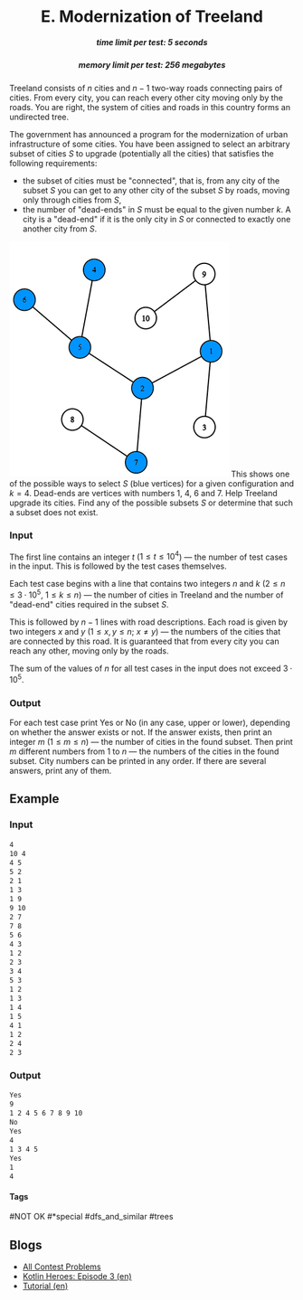 <h1 style='text-align: center;'> E. Modernization of Treeland</h1>

<h5 style='text-align: center;'>time limit per test: 5 seconds</h5>
<h5 style='text-align: center;'>memory limit per test: 256 megabytes</h5>

Treeland consists of $n$ cities and $n-1$ two-way roads connecting pairs of cities. From every city, you can reach every other city moving only by the roads. You are right, the system of cities and roads in this country forms an undirected tree.

The government has announced a program for the modernization of urban infrastructure of some cities. You have been assigned to select an arbitrary subset of cities $S$ to upgrade (potentially all the cities) that satisfies the following requirements:

* the subset of cities must be "connected", that is, from any city of the subset $S$ you can get to any other city of the subset $S$ by roads, moving only through cities from $S$,
* the number of "dead-ends" in $S$ must be equal to the given number $k$. A city is a "dead-end" if it is the only city in $S$ or connected to exactly one another city from $S$.

 ![](images/ab684fb17ca383b39e53a0c2d7ea31edc7c7a258.png) This shows one of the possible ways to select $S$ (blue vertices) for a given configuration and $k=4$. Dead-ends are vertices with numbers $1$, $4$, $6$ and $7$. Help Treeland upgrade its cities. Find any of the possible subsets $S$ or determine that such a subset does not exist.

### Input

The first line contains an integer $t$ ($1 \le t \le 10^4$) — the number of test cases in the input. This is followed by the test cases themselves.

Each test case begins with a line that contains two integers $n$ and $k$ ($2 \le n \le 3 \cdot 10^5$, $1 \le k \le n$) — the number of cities in Treeland and the number of "dead-end" cities required in the subset $S$.

This is followed by $n-1$ lines with road descriptions. Each road is given by two integers $x$ and $y$ ($1 \le x, y \le n$; $x \ne y$) — the numbers of the cities that are connected by this road. It is guaranteed that from every city you can reach any other, moving only by the roads.

The sum of the values of $n$ for all test cases in the input does not exceed $3 \cdot 10^5$.

### Output

For each test case print Yes or No (in any case, upper or lower), depending on whether the answer exists or not. If the answer exists, then print an integer $m$ ($1 \le m \le n$) — the number of cities in the found subset. Then print $m$ different numbers from $1$ to $n$ — the numbers of the cities in the found subset. City numbers can be printed in any order. If there are several answers, print any of them.

## Example

### Input


```text
4
10 4
4 5
5 2
2 1
1 3
1 9
9 10
2 7
7 8
5 6
4 3
1 2
2 3
3 4
5 3
1 2
1 3
1 4
1 5
4 1
1 2
2 4
2 3
```
### Output


```text
Yes
9
1 2 4 5 6 7 8 9 10 
No
Yes
4
1 3 4 5 
Yes
1
4 
```


#### Tags 

#NOT OK #*special #dfs_and_similar #trees 

## Blogs
- [All Contest Problems](../Kotlin_Heroes:_Episode_3.md)
- [Kotlin Heroes: Episode 3 (en)](../blogs/Kotlin_Heroes:_Episode_3_(en).md)
- [Tutorial (en)](../blogs/Tutorial_(en).md)
